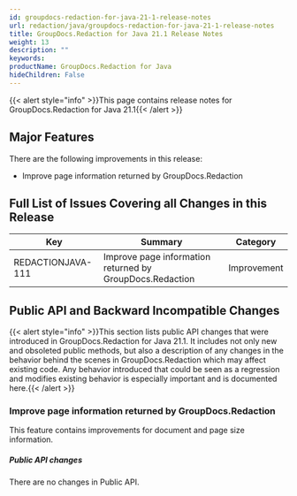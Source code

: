 ```yaml
---
id: groupdocs-redaction-for-java-21-1-release-notes
url: redaction/java/groupdocs-redaction-for-java-21-1-release-notes
title: GroupDocs.Redaction for Java 21.1 Release Notes
weight: 13
description: ""
keywords: 
productName: GroupDocs.Redaction for Java
hideChildren: False
---
```

{{< alert style="info" >}}This page contains release notes for GroupDocs.Redaction for Java 21.1{{< /alert >}}

## Major Features

There are the following improvements in this release:

*   Improve page information returned by GroupDocs.Redaction  
    
## Full List of Issues Covering all Changes in this Release

| Key | Summary | Category |
| --- | --- | --- |
| REDACTIONJAVA-111 | Improve page information returned by GroupDocs.Redaction | Improvement |

## Public API and Backward Incompatible Changes

{{< alert style="info" >}}This section lists public API changes that were introduced in GroupDocs.Redaction for Java 21.1. It includes not only new and obsoleted public methods, but also a description of any changes in the behavior behind the scenes in GroupDocs.Redaction which may affect existing code. Any behavior introduced that could be seen as a regression and modifies existing behavior is especially important and is documented here.{{< /alert >}}

### Improve page information returned by GroupDocs.Redaction

This feature contains improvements for document and page size information.

##### Public API changes
                                                                                            
There are no changes in Public API.  




